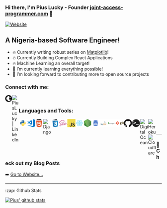 ### Hi there, I'm Pius Lucky - Founder [joint-access-programmer.com][website] 👋

[![Website](https://img.shields.io/website?label=https://www.joint-access-programmer.com&style=for-the-badge&url=https://www.joint-access-programmer.com)](https://www.joint-access-programmer.com)


## A Nigeria-based Software Engineer!

- 🔥 Currently writing robust series on [Matplotlib][website_matplotlib]!
- 🔥 Currently Building Complex React Applications 
- 🔥 Machine Learning an overall target!
- 🌱 I’m currently learning everything possible!
- 🚀 I’m looking forward to contributing more to open source projects



### Connect with me:

[<img align="left" alt="joint-access-programmer.com" width="22px" src="https://raw.githubusercontent.com/iconic/open-iconic/master/svg/globe.svg" />][website]
[<img align="left" alt="PiusLucky | LinkedIn" width="22px" src="https://cdn.jsdelivr.net/npm/simple-icons@v3/icons/linkedin.svg" />][linkedin]

<br />

### Languages and Tools:

[<img align="left" alt="Visual Studio Code" width="26px" src="https://raw.githubusercontent.com/github/explore/80688e429a7d4ef2fca1e82350fe8e3517d3494d/topics/python/python.png" />][website]
[<img align="left" alt="Visual Studio Code" width="26px" src="https://raw.githubusercontent.com/github/explore/80688e429a7d4ef2fca1e82350fe8e3517d3494d/topics/visual-studio-code/visual-studio-code.png" />][website]
[<img align="left" alt="HTML5" width="26px" src="https://raw.githubusercontent.com/github/explore/80688e429a7d4ef2fca1e82350fe8e3517d3494d/topics/html/html.png" />][website]
[<img align="left" alt="Django" width="26px" src="https://avatars3.githubusercontent.com/u/27804?s=200&v=4" />][website]
[<img align="left" alt="CSS3" width="26px" src="https://raw.githubusercontent.com/github/explore/80688e429a7d4ef2fca1e82350fe8e3517d3494d/topics/css/css.png" />][website]
[<img align="left" alt="Sass" width="26px" src="https://raw.githubusercontent.com/github/explore/80688e429a7d4ef2fca1e82350fe8e3517d3494d/topics/sass/sass.png" />][website]
[<img align="left" alt="JavaScript" width="26px" src="https://raw.githubusercontent.com/github/explore/80688e429a7d4ef2fca1e82350fe8e3517d3494d/topics/javascript/javascript.png" />][website]
[<img align="left" alt="React" width="26px" src="https://raw.githubusercontent.com/github/explore/80688e429a7d4ef2fca1e82350fe8e3517d3494d/topics/react/react.png" />][website]
[<img align="left" alt="Node.js" width="26px" src="https://raw.githubusercontent.com/github/explore/80688e429a7d4ef2fca1e82350fe8e3517d3494d/topics/nodejs/nodejs.png" />][website]
[<img align="left" alt="SQL" width="26px" src="https://raw.githubusercontent.com/github/explore/80688e429a7d4ef2fca1e82350fe8e3517d3494d/topics/sql/sql.png" />][website]
[<img align="left" alt="MySQL" width="26px" src="https://raw.githubusercontent.com/github/explore/80688e429a7d4ef2fca1e82350fe8e3517d3494d/topics/mysql/mysql.png" />][website]
[<img align="left" alt="MongoDB" width="26px" src="https://raw.githubusercontent.com/github/explore/80688e429a7d4ef2fca1e82350fe8e3517d3494d/topics/mongodb/mongodb.png" />][website]
[<img align="left" alt="Git" width="26px" src="https://raw.githubusercontent.com/github/explore/80688e429a7d4ef2fca1e82350fe8e3517d3494d/topics/git/git.png" />][website]
[<img align="left" alt="GitHub" width="26px" src="https://raw.githubusercontent.com/github/explore/78df643247d429f6cc873026c0622819ad797942/topics/github/github.png" />][website]
[<img align="left" alt="Terminal" width="26px" src="https://raw.githubusercontent.com/github/explore/80688e429a7d4ef2fca1e82350fe8e3517d3494d/topics/terminal/terminal.png" />][website]
[<img align="left" alt="Digital Ocean" width="26px" src="https://avatars3.githubusercontent.com/u/4650108?s=200&v=4" />][website]
[<img align="left" alt="Heroku" width="26px" src="https://avatars3.githubusercontent.com/u/23211?s=200&v=4" />][website]
[<img align="left" alt="Cloudflare" width="26px" src="https://avatars0.githubusercontent.com/u/314135?s=200&v=4" />][website]
<br />
<br />

---

### 📕 Check out my Blog Posts

➡️ [Go to Website...][website]

---

<summary>:zap: Github Stats</summary>

[![Pius' github stats](https://github-readme-stats-seven-navy.vercel.app/api?username=PiusLucky&count_private=true&show_icons=true&theme=vue-dark&count_private=true)](https://github.com/piuslucky)


[website]: https://www.joint-access-programmer.com
[website_matplotlib]: https://www.joint-access-programmer.com/matplotlib-tutorial-becoming-matplotlib-ninja-1 
[linkedin]: https://www.linkedin.com/in/lucky-pius-52b2b4179
